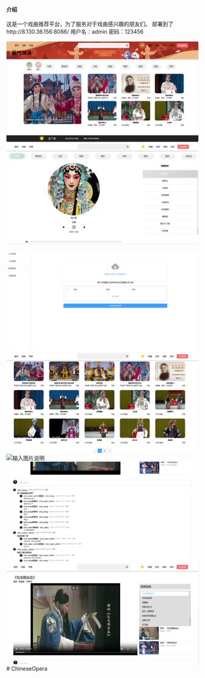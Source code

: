 
#### 介绍
这是一个戏曲推荐平台，为了服务对于戏曲感兴趣的朋友们。
部署到了http://8.130.36.156:8086/
用户名：admin
密码：123456



![输入图片说明](1737201179348.jpg)![输入图片说明](Python/1737201179428.jpg)

![输入图片说明](Python/1737201179717.jpg)![输入图片说明](Python/1737201179638.jpg)![输入图片说明](Python/1737201179528.jpg)![输入图片说明](Python/1737201179508.jpg)![输入图片说明](Python/1737201179453.jpg)# ChineseOpera

